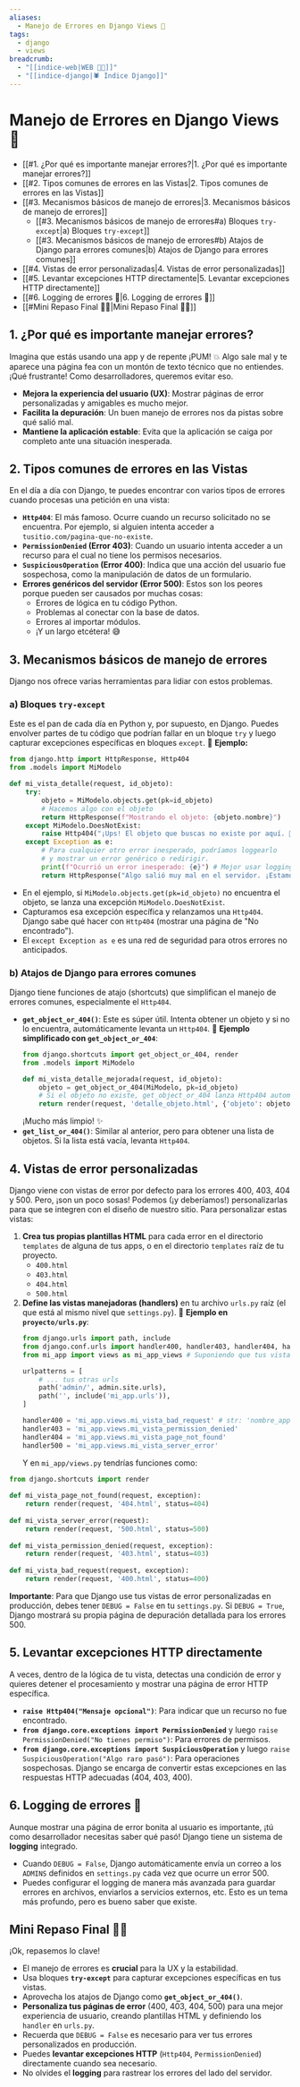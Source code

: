 ```yaml
---
aliases:
  - Manejo de Errores en Django Views 🐞
tags:
  - django
  - views
breadcrumb:
  - "[[indice-web|WEB 🔗📝]]"
  - "[[indice-django|🕷️ Índice Django]]"
---
```

# Manejo de Errores en Django Views 🐞
- [[#1. ¿Por qué es importante manejar errores?|1. ¿Por qué es importante manejar errores?]]
- [[#2. Tipos comunes de errores en las Vistas|2. Tipos comunes de errores en las Vistas]]
- [[#3. Mecanismos básicos de manejo de errores|3. Mecanismos básicos de manejo de errores]]
	- [[#3. Mecanismos básicos de manejo de errores#a) Bloques `try-except`|a) Bloques `try-except`]]
	- [[#3. Mecanismos básicos de manejo de errores#b) Atajos de Django para errores comunes|b) Atajos de Django para errores comunes]]
- [[#4. Vistas de error personalizadas|4. Vistas de error personalizadas]]
- [[#5. Levantar excepciones HTTP directamente|5. Levantar excepciones HTTP directamente]]
- [[#6. Logging de errores 📝|6. Logging de errores 📝]]
- [[#Mini Repaso Final 🧑‍🏫|Mini Repaso Final 🧑‍🏫]]
## 1. ¿Por qué es importante manejar errores?
Imagina que estás usando una app y de repente ¡PUM! 💥 Algo sale mal y te aparece una página fea con un montón de texto técnico que no entiendes. ¡Qué frustrante! Como desarrolladores, queremos evitar eso.
- **Mejora la experiencia del usuario (UX)**: Mostrar páginas de error personalizadas y amigables es mucho mejor.
- **Facilita la depuración**: Un buen manejo de errores nos da pistas sobre qué salió mal.
- **Mantiene la aplicación estable**: Evita que la aplicación se caiga por completo ante una situación inesperada.
## 2. Tipos comunes de errores en las Vistas
En el día a día con Django, te puedes encontrar con varios tipos de errores cuando procesas una petición en una vista:
- **`Http404`**: El más famoso. Ocurre cuando un recurso solicitado no se encuentra. Por ejemplo, si alguien intenta acceder a `tusitio.com/pagina-que-no-existe`.
- **`PermissionDenied` (Error 403)**: Cuando un usuario intenta acceder a un recurso para el cual no tiene los permisos necesarios.
- **`SuspiciousOperation` (Error 400)**: Indica que una acción del usuario fue sospechosa, como la manipulación de datos de un formulario.
- **Errores genéricos del servidor (Error 500)**: Estos son los peores porque pueden ser causados por muchas cosas:
    - Errores de lógica en tu código Python.
    - Problemas al conectar con la base de datos.
    - Errores al importar módulos.
    - ¡Y un largo etcétera! 😅
## 3. Mecanismos básicos de manejo de errores
Django nos ofrece varias herramientas para lidiar con estos problemas.
### a) Bloques `try-except`
Este es el pan de cada día en Python y, por supuesto, en Django. Puedes envolver partes de tu código que podrían fallar en un bloque `try` y luego capturar excepciones específicas en bloques `except`.
📝 **Ejemplo:**
```python
from django.http import HttpResponse, Http404
from .models import MiModelo

def mi_vista_detalle(request, id_objeto):
    try:
        objeto = MiModelo.objects.get(pk=id_objeto)
        # Hacemos algo con el objeto
        return HttpResponse(f"Mostrando el objeto: {objeto.nombre}")
    except MiModelo.DoesNotExist:
        raise Http404("¡Ups! El objeto que buscas no existe por aquí. 🤷‍♀️")
    except Exception as e:
        # Para cualquier otro error inesperado, podríamos loggearlo
        # y mostrar un error genérico o redirigir.
        print(f"Ocurrió un error inesperado: {e}") # Mejor usar logging en producción
        return HttpResponse("Algo salió muy mal en el servidor. ¡Estamos en ello! 🛠️", status=500)
```
- En el ejemplo, si `MiModelo.objects.get(pk=id_objeto)` no encuentra el objeto, se lanza una excepción `MiModelo.DoesNotExist`.
- Capturamos esa excepción específica y relanzamos una `Http404`. Django sabe qué hacer con `Http404` (mostrar una página de "No encontrado").
- El `except Exception as e` es una red de seguridad para otros errores no anticipados.
### b) Atajos de Django para errores comunes

Django tiene funciones de atajo (shortcuts) que simplifican el manejo de errores comunes, especialmente el `Http404`.
- **`get_object_or_404()`**: Este es súper útil. Intenta obtener un objeto y si no lo encuentra, automáticamente levanta un `Http404`.
    📝 **Ejemplo simplificado con `get_object_or_404`**:
    ```python
    from django.shortcuts import get_object_or_404, render
    from .models import MiModelo
    
    def mi_vista_detalle_mejorada(request, id_objeto):
        objeto = get_object_or_404(MiModelo, pk=id_objeto)
        # Si el objeto no existe, get_object_or_404 lanza Http404 automáticamente.
        return render(request, 'detalle_objeto.html', {'objeto': objeto})
    ```
    ¡Mucho más limpio! ✨
- **`get_list_or_404()`**: Similar al anterior, pero para obtener una lista de objetos. Si la lista está vacía, levanta `Http404`.
## 4. Vistas de error personalizadas
Django viene con vistas de error por defecto para los errores 400, 403, 404 y 500. Pero, ¡son un poco sosas! Podemos (¡y deberíamos!) personalizarlas para que se integren con el diseño de nuestro sitio.
Para personalizar estas vistas:
1. **Crea tus propias plantillas HTML** para cada error en el directorio `templates` de alguna de tus apps, o en el directorio `templates` raíz de tu proyecto.
    - `400.html`
    - `403.html`
    - `404.html`
    - `500.html`
2. **Define las vistas manejadoras (handlers)** en tu archivo `urls.py` raíz (el que está al mismo nivel que `settings.py`).
    📝 **Ejemplo en `proyecto/urls.py`**:
    ```python
    from django.urls import path, include
    from django.conf.urls import handler400, handler403, handler404, handler500
    from mi_app import views as mi_app_views # Suponiendo que tus vistas personalizadas están en mi_app/views.py
    
    urlpatterns = [
        # ... tus otras urls
        path('admin/', admin.site.urls),
        path('', include('mi_app.urls')),
    ]
    
    handler400 = 'mi_app.views.mi_vista_bad_request' # str: 'nombre_app.views.nombre_funcion_vista'
    handler403 = 'mi_app.views.mi_vista_permission_denied'
    handler404 = 'mi_app.views.mi_vista_page_not_found'
    handler500 = 'mi_app.views.mi_vista_server_error'
    ```
    Y en `mi_app/views.py` tendrías funciones como:

```python
from django.shortcuts import render
    
def mi_vista_page_not_found(request, exception):
    return render(request, '404.html', status=404)
    
def mi_vista_server_error(request):
    return render(request, '500.html', status=500)
    
def mi_vista_permission_denied(request, exception):
    return render(request, '403.html', status=403)
    
def mi_vista_bad_request(request, exception):
    return render(request, '400.html', status=400)
```
**Importante**: Para que Django use tus vistas de error personalizadas en producción, debes tener `DEBUG = False` en tu `settings.py`. Si `DEBUG = True`, Django mostrará su propia página de depuración detallada para los errores 500.
## 5. Levantar excepciones HTTP directamente
A veces, dentro de la lógica de tu vista, detectas una condición de error y quieres detener el procesamiento y mostrar una página de error HTTP específica.
- **`raise Http404("Mensaje opcional")`**: Para indicar que un recurso no fue encontrado.
- **`from django.core.exceptions import PermissionDenied`** y luego `raise PermissionDenied("No tienes permiso")`: Para errores de permisos.
- **`from django.core.exceptions import SuspiciousOperation`** y luego `raise SuspiciousOperation("Algo raro pasó")`: Para operaciones sospechosas.
Django se encarga de convertir estas excepciones en las respuestas HTTP adecuadas (404, 403, 400).
## 6. Logging de errores 📝
Aunque mostrar una página de error bonita al usuario es importante, ¡tú como desarrollador necesitas saber qué pasó! Django tiene un sistema de **logging** integrado.
- Cuando `DEBUG = False`, Django automáticamente envía un correo a los `ADMINS` definidos en `settings.py` cada vez que ocurre un error 500.
- Puedes configurar el logging de manera más avanzada para guardar errores en archivos, enviarlos a servicios externos, etc. Esto es un tema más profundo, pero es bueno saber que existe.
## Mini Repaso Final 🧑‍🏫
¡Ok, repasemos lo clave!
- El manejo de errores es **crucial** para la UX y la estabilidad.
- Usa bloques **`try-except`** para capturar excepciones específicas en tus vistas.
- Aprovecha los atajos de Django como **`get_object_or_404()`**.
- **Personaliza tus páginas de error** (400, 403, 404, 500) para una mejor experiencia de usuario, creando plantillas HTML y definiendo los `handler` en `urls.py`.
- Recuerda que `DEBUG = False` es necesario para ver tus errores personalizados en producción.
- Puedes **levantar excepciones HTTP** (`Http404`, `PermissionDenied`) directamente cuando sea necesario.
- No olvides el **logging** para rastrear los errores del lado del servidor.